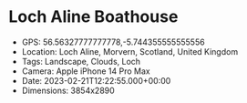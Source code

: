 # Loch Aline Boathouse

- GPS: 56.56327777777778,-5.744355555555556
- Location: Loch Aline, Morvern, Scotland, United Kingdom
- Tags: Landscape, Clouds, Loch
- Camera: Apple iPhone 14 Pro Max
- Date: 2023-02-21T12:22:55.000+00:00
- Dimensions: 3854x2890
